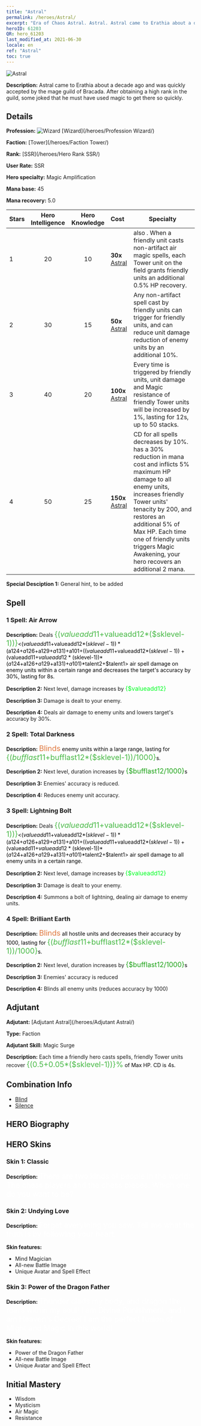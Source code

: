 ```yaml
---
title: "Astral"
permalink: /heroes/Astral/
excerpt: "Era of Chaos Astral. Astral. Astral came to Erathia about a decade ago and was quickly accepted by the mage guild of Bracada. After obtaining a high rank in the guild, some joked that he must have used magic to get there so quickly."
heroID: 61203
QR: hero_61203
last_modified_at: 2021-06-30
locale: en
ref: "Astral"
toc: true
---
```

  ![Astral](/images/h/h_Astral.jpg)

 **Description:** Astral came to Erathia about a decade ago and was quickly accepted by the mage guild of Bracada. After obtaining a high rank in the guild, some joked that he must have used magic to get there so quickly.
## Details
 **Profession:** ![Wizard](/images/h/h_prof_15.png)  [Wizard](/heroes/Profession Wizard/)

 **Faction:** [Tower](/heroes/Faction Tower/)

 **Rank:** [SSR](/heroes/Hero Rank SSR/)

 **User Rate:** SSR

 **Hero specialty:** Magic Amplification

 **Mana base:** 45

 **Mana recovery:** 5.0


  | Stars | Hero Intelligence | Hero Knowledge | Cost |     Specialty     |
  |---------|:---------------:|:---------------:|:--|--------------------|
  |    1    | 20 | 10 | **30x** [Astral](/Items/her_388/) | <Total Darkness> also <silences>. When a friendly unit casts non-artifact air magic spells, each Tower unit on the field grants friendly units an additional 0.5% HP recovery. |
  |    2    | 30 | 15 | **50x** [Astral](/Items/her_388/) | Any non-artifact spell cast by friendly units can trigger <Magic Awakening> for friendly units, and <Blind> can reduce unit damage reduction of enemy units by an additional 10%. |
  |    3    | 40 | 20 | **100x** [Astral](/Items/her_388/) | Every time <Magic Awakening> is triggered by friendly units, unit damage and Magic resistance of friendly Tower units will be increased by 1%, lasting for 12s, up to 50 stacks. |
  |    4    | 50 | 25 | **150x** [Astral](/Items/her_388/) | CD for all spells decreases by 10%. <Brilliant Earth> has a 30% reduction in mana cost and inflicts 5% maximum HP damage to all enemy units, increases friendly Tower units' tenacity by 200, and restores an additional 5% of Max HP. Each time one of friendly units triggers Magic Awakening, your hero recovers an additional 2 mana. |

 **Special Desciption 1:** General hint, to be added

## Spell
### 1 Spell: Air Arrow
 **Description:** Deals <span style="color: #48b946;font-size:20px">{($valueadd11+$valueadd12*($sklevel-1))}</span><span style="color: black"><($valueadd11+$valueadd12*($sklevel-1))*($a124+$a126+$a129+$a131)+$a101+(($valueadd11+$valueadd12*($sklevel-1))+($valueadd11+$valueadd12*($sklevel-1))*($a124+$a126+$a129+$a131)+$a101)*$talent2+$talent1> air spell damage on enemy units within a certain range and decreases the target's accuracy by 30%, lasting for 8s.

 **Description 2:** Next level, damage increases by <span style="color: #00ff22;font-size:16px">{$valueadd12}</span><span style="color: black">

 **Description 3:** Damage is dealt to your enemy.

 **Description 4:** Deals air damage to enemy units and lowers target's accuracy by 30%.

### 2 Spell: Total Darkness
 **Description:** <span style="color: #e07c44;font-size:20px">Blinds</span><span style="color: black"> enemy units within a large range, lasting for <span style="color: #48b946;font-size:20px">{($bufflast11+$bufflast12*($sklevel-1))/1000}</span><span style="color: black">s.

 **Description 2:** Next level, duration increases by <span style="color: #1ca216;font-size:18px">{$bufflast12/1000}</span><span style="color: black">s

 **Description 3:** Enemies' accuracy is reduced.

 **Description 4:** Reduces enemy unit accuracy.

### 3 Spell: Lightning Bolt
 **Description:** Deals <span style="color: #48b946;font-size:20px">{($valueadd11+$valueadd12*($sklevel-1))}</span><span style="color: black"><($valueadd11+$valueadd12*($sklevel-1))*($a124+$a126+$a129+$a131)+$a101+(($valueadd11+$valueadd12*($sklevel-1))+($valueadd11+$valueadd12*($sklevel-1))*($a124+$a126+$a129+$a131)+$a101)*$talent2+$talent1> air spell damage to all enemy units in a certain range.

 **Description 2:** Next level, damage increases by <span style="color: #00ff22;font-size:16px">{$valueadd12}</span><span style="color: black">

 **Description 3:** Damage is dealt to your enemy.

 **Description 4:** Summons a bolt of lightning, dealing air damage to enemy units.

### 4 Spell: Brilliant Earth
 **Description:** <span style="color: #e07c44;font-size:20px">Blinds</span><span style="color: black"> all hostile units and decreases their accuracy by 1000, lasting for <span style="color: #48b946;font-size:20px">{($bufflast11+$bufflast12*($sklevel-1))/1000}</span><span style="color: black">s.

 **Description 2:** Next level, duration increases by <span style="color: #1ca216;font-size:18px">{$bufflast12/1000}</span><span style="color: black">s

 **Description 3:** Enemies' accuracy is reduced

 **Description 4:** Blinds all enemy units (reduces accuracy by 1000)


## Adjutant

 **Adjutant:**  [Adjutant Astral](/heroes/Adjutant Astral/) 

 **Type:**  Faction 

 **Adjutant Skill:**  Magic Surge 

 **Description:** Each time a friendly hero casts spells, friendly Tower units recover <span style="color: #48b946;font-size:20px">{(0.5+0.05*($sklevel-1))}%</span><span style="color: black"> of Max HP. CD is 4s.

## Combination Info

* [Blind](/combination/Blind/) 
* [Silence](/combination/Silence/) 

## HERO Biography

## HERO Skins
### Skin 1: **Classic**

 **Description:** <span style="color: #ffffff;font-size:20px">There are two kinds of people in the world: The chess players and the chess pieces. Which one do you want to be?</span>


### Skin 2: **Undying Love**

 **Description:** <span style="color: #ffffff;font-size:20px">Forget everything you saw. Tell me what the truth is by following your heart.</span>

 **Skin features:** 

   - Mind Magician
   - All-new Battle Image
   - Unique Avatar and Spell Effect

### Skin 3: **Power of the Dragon Father**

 **Description:** <span style="color: #ffffff;font-size:20px">Thunder clads my body, and dragon fire roars within my soul! I am Divine Punishment, and I am Heaven's Decree! I am the perfect fusion of Might and Magic in this world!</span>

 **Skin features:** 

   - Power of the Dragon Father
   - All-new Battle Image
   - Unique Avatar and Spell Effect


## Initial Mastery
   - Wisdom
   - Mysticism
   - Air Magic
   - Resistance
